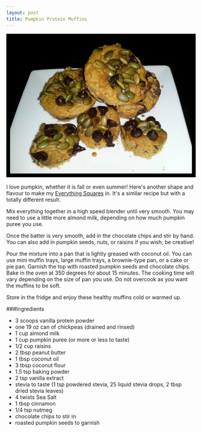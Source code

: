 ```yaml
---
layout: post
title: Pumpkin Protein Muffins 
---
```


![Pumpkin Protein Muffins](/images/pumpkin_protein_muffins.jpg)

I love pumpkin, whether it is fall or even summer! Here's another shape and flavour to make my [Everything Squares](http://teri-lynn.ca/2014/05/18/everything-squares/) in. It's a similar recipe but with a totally different result. 

Mix everything together in a high speed blender until very smooth. You may need to use a little more almond milk, depending on how much pumpkin puree you use. 

Once the batter is very smooth, add in the chocolate chips and stir by hand. You can also add in pumpkin seeds, nuts, or raisins if you wish; be creative! 

Pour the mixture into a pan that is lightly greased with coconut oil. You can use mini muffin trays, large muffin trays, a brownie-type pan, or a cake or pie pan. Garnish the top with roasted pumpkin seeds and chocolate chips. Bake in the oven at 350 degrees for about 15 minutes. The cooking time will vary depending on the size of pan you use. Do not overcook as you want the muffins to be soft. 

Store in the fridge and enjoy these healthy muffins cold or warmed up. 

###Ingredients 
- 3 scoops vanilla protein powder
- one 19 oz can of chickpeas (drained and rinsed)
- 1 cup almond milk
- 1 cup pumpkin puree (or more or less to taste) 
- 1/2 cup raisins
- 2 tbsp peanut butter
- 1 tbsp coconut oil 
- 3 tbsp coconut flour
- 1.5 tsp baking powder
- 2 tsp vanilla extract
- stevia to taste (1 tsp powdered stevia, 25 liquid stevia drops, 2 tbsp dried stevia leaves) 
- 4 twists Sea Salt
- 1 tbsp cinnamon
- 1/4 tsp nutmeg 
- chocolate chips to stir in
- roasted pumpkin seeds to garnish 





  
